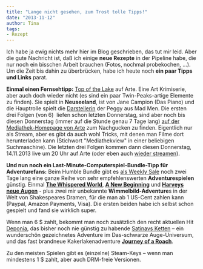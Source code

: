 ```yaml
---
title: "Lange nicht gesehen, zum Trost tolle Tipps!"
date: "2013-11-12" 
author: Tina
tags:
- Rezept
---
```


Ich habe ja ewig nichts mehr hier im Blog geschrieben, das tut mir leid. Aber die gute Nachricht ist, daß ich einige **neue Rezepte** in der Pipeline habe, die nur noch ein bisschen Arbeit brauchen (Fotos, nochmal probekochen, ...). Um die Zeit bis dahin zu überbrücken, habe ich heute noch **ein paar Tipps und Links** parat.

**Einmal einen Fernsehtipp:** [Top of the Lake](http://de.wikipedia.org/wiki/Top_of_the_Lake "Infos auf Wikipedia") auf Arte. Eine Art Krimiserie, aber auch doch wieder nicht (es sind ein paar Twin-Peaks-artige Elemente zu finden). Sie spielt in **Neuseeland**, ist von Jane Campion (Das Piano) und die Hauptrolle spielt die [Darstellerin](http://de.wikipedia.org/wiki/Elisabeth_Moss "Infos auf Wikipedia zu Elisabeth Moss") der Peggy aus Mad Men. Die ersten drei Folgen (von 6)  liefen schon letzten Donnerstag, sind aber noch bis diesen Donnerstag (immer auf die Stunde genau 7 Tage lang) [auf der Mediathek-Homepage von Arte](http://www.arte.tv/guide/de/suchergebnisse?keyword=top+of+the+lake "Link zu den Videos in der Mediathek bei Arte") zum Nachgucken zu finden. Eigentlich nur als Stream, aber es gibt da auch wohl Tricks, mit denen man Filme dort herunterladen kann (Stichwort "Mediathekview" in einer beliebigen Suchmaschine). Die letzten drei Folgen kommen dann diesen Donnerstag, 14.11.2013 live um 20 Uhr auf Arte (oder eben auch [wieder streamen](http://www.arte.tv/guide/de/suchergebnisse?keyword=top+of+the+lake)).

**Und nun noch ein Last-Minute-Computerspiel-Bundle-Tipp für Adventurefans:** Beim Humble Bundle gibt es [als Weekly Sale](https://www.humblebundle.com/weekly) noch zwei Tage lang eine ganze Reihe von sehr empfehlenswerten **Adventurespielen** günstig. Einmal [**The Whispered World**](http://de.wikipedia.org/wiki/Whispered_World), [**A New Beginning**](http://de.wikipedia.org/wiki/A_New_Beginning_(Computerspiel)) und [**Harveys neue Augen**](http://de.wikipedia.org/wiki/Harveys_neue_Augen) - plus zwei mir unbekannte **Wimmelbild-Adventure**s in der Welt von Shakespeares Dramen, für die man ab 1 US-Cent zahlen kann (Paypal, Amazon Payments, Visa). Die ersten beiden habe ich selbst schon gespielt und fand sie wirklich super.

Wenn man 6 $ zahlt, bekommt man noch zusätzlich den recht aktuellen Hit [Deponia](http://de.wikipedia.org/wiki/Deponia), das bisher noch nie günstig zu habende [Satinavs Ketten](http://de.wikipedia.org/wiki/Satinavs_Ketten) – ein wunderschön gezeichnetes Adventure im Das-schwarze Auge-Universum, und das fast brandneue Kakerlakenadventure [**Journey of a Roach**](http://www.journeyofaroach.de).

Zu den meisten Spielen gibt es (einzelne) Steam-Keys – wenn man mindestens 1 $ zahlt, aber auch DRM-freie Versionen.
